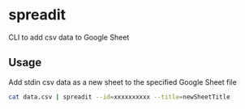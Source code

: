 # spreadit
CLI to add csv data to Google Sheet

## Usage
Add stdin csv data as a new sheet to the specified Google Sheet file
``` sh
cat data.csv | spreadit --id=xxxxxxxxxx --title=newSheetTitle
```
